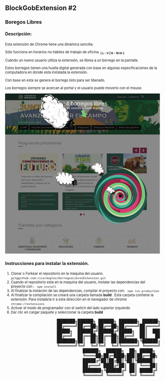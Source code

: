 <div>
  <h2> BlockGobExtension #2 </h2>
  <h3> Boregos Libres </h3>
  <section>
    <h4>Descripción:</h4>
    <div style='font-size:.8em;'>
    <p> Esta extensión de Chrome tiene una dinámica sencilla:<p>
        Sólo funciona en horarios no hábiles de trabajo de oficina.  
        <sub><strong>[ L - V | 9 - 18 hr ]</strong></sub>
    </p>
    <p> 
    Cuándo un nuevo usuario utiliza la extensión, se librea a un borrego en la pantalla.
    </p>
    <p>
      Estos borregos tienen una huella digital generada con base en algunas especificaciones de la computadora en donde esta instalada la extensión.
    </p>
    <p>
      Con base en esta se genera el borrego listo para ser liberado. 
    </p>
      <p>
        Los borregos siempre se acercan al portal y el usuario puede moverlo con el mouse. 
      </p>
      <img src='./src/images/screenshot.png' style="max-height:'150px' width:auto;">
    </div>
  </section>
  <section>
    <h4>Instrucciones para instalar la extensión.</h4>
    <div style='font-size:.8em;'>
    <ol>
      <li>
      Clonar o Forkear el repositorio en la máquina del usuario. 
      <code> git@github.com:ricardoglez/borregosLibresExtension.git </code>
      </li>
      <li>
      Cuando el repositorio esta en la maquina del usuario, instalar las dependencias del proyecto con :
      <code> npm install </code>
      </li>
      <li>
        Al finalizar la instación de las dependencias, compilar el proyecto con:
        <code> npm run production </code>
      </li>
      <li>
        Al finalizar la compilación se creará una carpeta llamada <strong> build </strong>. Esta carpeta contiene la extensión. Para instalarla ir a 
        esta dirección en el navegador de chrome <code> chrome://extensions </code> 
      </li>
      <li>
        Activar el modo de programador con el switch del lado superior izquierdo   
      </li>
      <li>
        Dar clic en cargar paquete y seleccionar la carpeta <strong> build </strong>
      </li>
    </ol>
    </div>
  </section>
  <pre>
                    ███████╗██████╗ ██████╗ ███████╗ ██████╗ ███████╗
                    ██╔════╝██╔══██╗██╔══██╗██╔════╝██╔════╝ ██╔════╝
                    █████╗  ██████╔╝██████╔╝█████╗  ██║  ███╗█████╗  
                    ██╔══╝  ██╔══██╗██╔══██╗██╔══╝  ██║   ██║██╔══╝  
                    ███████╗██║  ██║██║  ██║███████╗╚██████╔╝███████╗
                    ╚══════╝╚═╝  ╚═╝╚═╝  ╚═╝╚══════╝ ╚═════╝ ╚══════╝
                              ██████╗  ██████╗  ██╗ █████╗ 
                              ╚════██╗██╔═████╗███║██╔══██╗
                              █████╔╝██║██╔██║╚██║╚██████║
                              ██╔═══╝ ████╔╝██║ ██║ ╚═══██║
                              ███████╗╚██████╔╝ ██║ █████╔╝
                              ╚══════╝ ╚═════╝  ╚═╝ ╚════╝ 
  </pre>
</div>
